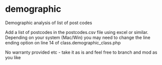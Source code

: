 demographic
===========

Demographic analysis of list of post codes

Add a list of postcodes in the postcodes.csv file using excel or similar. Depending on your system (Mac/Win) you may need to change the line ending option on line 14 of class.demographic_class.php

No warranty provided etc - take it as is and feel free to branch and mod as you like